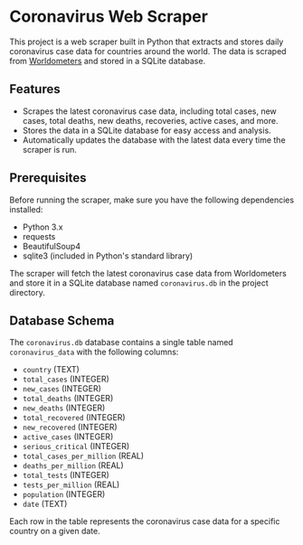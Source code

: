 # Coronavirus Web Scraper

This project is a web scraper built in Python that extracts and stores daily coronavirus case data for countries around the world. The data is scraped from [Worldometers](https://www.worldometers.info/coronavirus/) and stored in a SQLite database.

## Features

- Scrapes the latest coronavirus case data, including total cases, new cases, total deaths, new deaths, recoveries, active cases, and more.
- Stores the data in a SQLite database for easy access and analysis.
- Automatically updates the database with the latest data every time the scraper is run.

## Prerequisites

Before running the scraper, make sure you have the following dependencies installed:

- Python 3.x
- requests
- BeautifulSoup4
- sqlite3 (included in Python's standard library)

The scraper will fetch the latest coronavirus case data from Worldometers and store it in a SQLite database named `coronavirus.db` in the project directory.

## Database Schema

The `coronavirus.db` database contains a single table named `coronavirus_data` with the following columns:

- `country` (TEXT)
- `total_cases` (INTEGER)
- `new_cases` (INTEGER)
- `total_deaths` (INTEGER)
- `new_deaths` (INTEGER)
- `total_recovered` (INTEGER)
- `new_recovered` (INTEGER)
- `active_cases` (INTEGER)
- `serious_critical` (INTEGER)
- `total_cases_per_million` (REAL)
- `deaths_per_million` (REAL)
- `total_tests` (INTEGER)
- `tests_per_million` (REAL)
- `population` (INTEGER)
- `date` (TEXT)

Each row in the table represents the coronavirus case data for a specific country on a given date.
